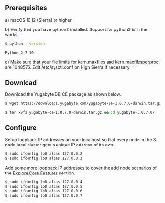 ## Prerequisites

a) <i class="fab fa-apple" aria-hidden="true"></i> macOS 10.12 (Sierra) or higher

b) Verify that you have python2 installed. Support for python3 is in the works.

```sh
$ python --version
```

```sh
Python 2.7.10
```

c) Make sure that your file limits for kern.maxfiles and kern.maxfilesperproc are 1048576. Edit
/etc/sysctl.conf on High Sierra if necessary

## Download

Download the Yugabyte DB CE package as shown below.

```sh
$ wget https://downloads.yugabyte.com/yugabyte-ce-1.0.7.0-darwin.tar.gz
```

```sh
$ tar xvfz yugabyte-ce-1.0.7.0-darwin.tar.gz && cd yugabyte-1.0.7.0/
```

## Configure

Setup loopback IP addresses on your localhost so that every node in the 3 node local cluster gets a unique IP address of its own.

```sh
$ sudo ifconfig lo0 alias 127.0.0.2
$ sudo ifconfig lo0 alias 127.0.0.3
```

Add some more loopback IP addresses to cover the add node scenarios of the [Explore Core Features](../../explore/) section.

```sh
$ sudo ifconfig lo0 alias 127.0.0.4
$ sudo ifconfig lo0 alias 127.0.0.5
$ sudo ifconfig lo0 alias 127.0.0.6
$ sudo ifconfig lo0 alias 127.0.0.7
```
